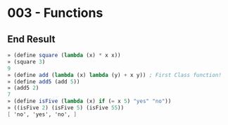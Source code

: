 # 003 - Functions

## End Result

```scheme
» (define square (lambda (x) * x x))
» (square 3)
9
» (define add (lambda (x) lambda (y) + x y)) ; First Class function!
» (define add5 (add 5))
» (add5 2)
7
» (define isFive (lambda (x) if (= x 5) "yes" "no"))
» ((isFive 2) (isFive 5) (isFive 55))
[ 'no', 'yes', 'no', ]
```

#
